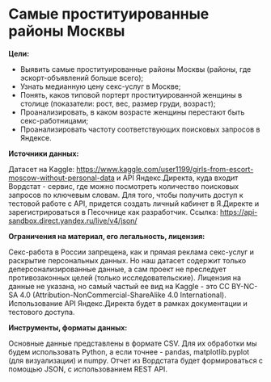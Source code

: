 Самые проституированные районы Москвы
=====================================
**Цели:**

- Выявить самые проституированные районы Москвы (районы, где эскорт-объявлений больше всего);
- Узнать медианную цену секс-услуг в Москве;
- Понять, каков типовой портерт проституированной женщины в столице (показатели: рост, вес, размер груди, возраст);
- Проанализировать, в каком возрасте женщины перестают быть секс-работницами;
- Проанализировать частоту соответствующих поисковых запросов в Яндексе.

**Источники данных:**

Датасет на Kaggle: https://www.kaggle.com/user1199/girls-from-escort-moscow-without-personal-data и API Яндекс.Директа, куда входит Вордстат - сервис, где можно посмотреть количество поисковых запросов по ключевым словам. Для того, чтобы получить доступ к тестовой работе с API, придется создать личный кабинет в Я.Директе и зарегистрироваться в Песочнице как разработчик. Ссылка: https://api-sandbox.direct.yandex.ru/live/v4/json/

**Ограничения на материал, его легальность, лицензия:**

Секс-работа в России запрещена, как и прямая реклама секс-услуг и раскрытие персональных данных. Но наш датасет содержит только деперсонализированные данные, а сам проект не преследует противозаконных целей (только исследовательские).
Лицензия на данные не указана, но самый частый ее вид на Kaggle - это CC BY-NC-SA 4.0 (Attribution-NonCommercial-ShareAlike 4.0 International).
Использование API Яндекс.Директа будет в рамках документации и тестового доступа. 

**Инструменты, форматы данных:**

Основные данные представлены в формате CSV. Для их обработки мы будем использовать Python, а если точнее - pandas, matplotlib.pyplot (для визуализации) и numpy. 
Отчет из Вордстата будет формироваться с помощью  JSON, с использованием REST API. 
